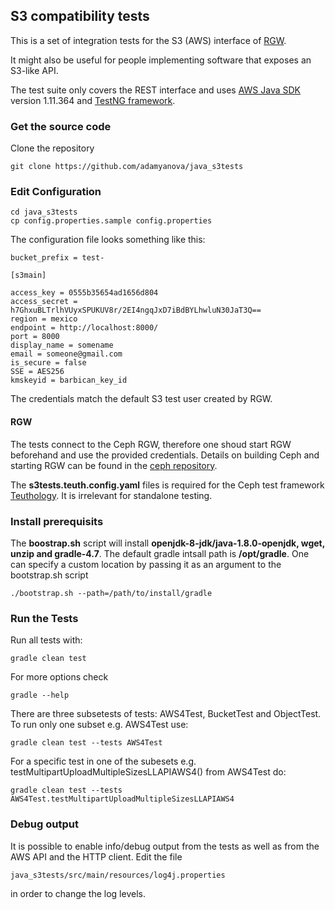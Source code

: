 
 ## S3 compatibility tests

This is a set of integration tests for the S3 (AWS) interface of [RGW](http://docs.ceph.com/docs/mimic/radosgw/). 

It might also be useful for people implementing software
that exposes an S3-like API.

The test suite only covers the REST interface and uses [AWS Java SDK ](https://aws.amazon.com/sdk-for-java/) version 1.11.364 and [TestNG framework](https://testng.org/).

### Get the source code

Clone the repository

	git clone https://github.com/adamyanova/java_s3tests

### Edit Configuration

	cd java_s3tests
	cp config.properties.sample config.properties

The configuration file looks something like this:

	bucket_prefix = test-
	
	[s3main]
	
	access_key = 0555b35654ad1656d804
	access_secret = h7GhxuBLTrlhVUyxSPUKUV8r/2EI4ngqJxD7iBdBYLhwluN30JaT3Q==
	region = mexico
	endpoint = http://localhost:8000/
	port = 8000
	display_name = somename
	email = someone@gmail.com
	is_secure = false
	SSE = AES256
	kmskeyid = barbican_key_id

The credentials match the default S3 test user created by RGW.

#### RGW

The tests connect to the Ceph RGW, therefore one shoud start RGW beforehand and use the provided credentials. Details on building Ceph and starting RGW can be found in the [ceph repository](https://github.com/ceph/ceph).

The **s3tests.teuth.config.yaml** files is required for the Ceph test framework [Teuthology](http://docs.ceph.com/teuthology/docs/README.html). 
It is irrelevant for standalone testing.


### Install prerequisits
The **boostrap.sh** script will install **openjdk-8-jdk/java-1.8.0-openjdk, wget, unzip and gradle-4.7**. 
The default gradle intsall path is **/opt/gradle**. One can specify a custom location by passing it as an argument to the bootstrap.sh script

	./bootstrap.sh --path=/path/to/install/gradle

### Run the Tests
Run all tests with:

	gradle clean test

For more options check 

	gradle --help

There are three subsetests of tests: AWS4Test, BucketTest and ObjectTest. To run only one subset e.g. AWS4Test use:
	
	gradle clean test --tests AWS4Test

For a specific test in one of the subesets e.g. testMultipartUploadMultipleSizesLLAPIAWS4() from AWS4Test do:

	gradle clean test --tests AWS4Test.testMultipartUploadMultipleSizesLLAPIAWS4

### Debug output
It is possible to enable info/debug output from the tests as well as from the AWS API and the HTTP client. 
Edit the file 

	java_s3tests/src/main/resources/log4j.properties

in order to change the log levels.
